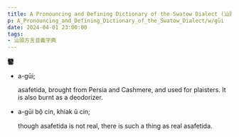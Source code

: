 ```yaml
---
title: A Pronouncing and Defining Dictionary of the Swatow Dialect (汕頭方言音義字典) / gūi
p: A_Pronouncing_and_Defining_Dictionary_of_the_Swatow_Dialect/w/gūi
date: 2024-04-01 23:00:00
tags: 
- 汕頭方言音義字典
---
```



**䭳**

- a-gūi;

  asafetida, brought from Persia and Cashmere, and used for plaisters. It is also burnt as a deodorizer.

- a-gūi bô̤ cin, khiak ŭ cin;

  though asafetida is not real, there is such a thing as real asafetida.